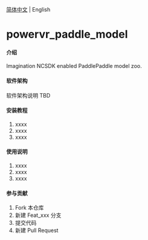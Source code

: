 [简体中文](README_cn.md) | English

# powervr_paddle_model

#### 介绍
Imagination NCSDK enabled PaddlePaddle model zoo.

#### 软件架构
软件架构说明
TBD

#### 安装教程

1.  xxxx
2.  xxxx
3.  xxxx

#### 使用说明

1.  xxxx
2.  xxxx
3.  xxxx

#### 参与贡献

1.  Fork 本仓库
2.  新建 Feat_xxx 分支
3.  提交代码
4.  新建 Pull Request


